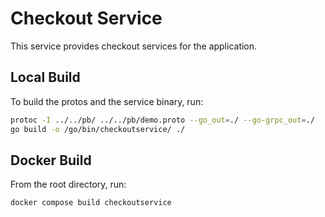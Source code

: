 # Checkout Service

This service provides checkout services for the application.

## Local Build

To build the protos and the service binary, run:

```sh
protoc -I ../../pb/ ../../pb/demo.proto --go_out=./ --go-grpc_out=./
go build -o /go/bin/checkoutservice/ ./
```

## Docker Build

From the root directory, run:

```sh
docker compose build checkoutservice
```
